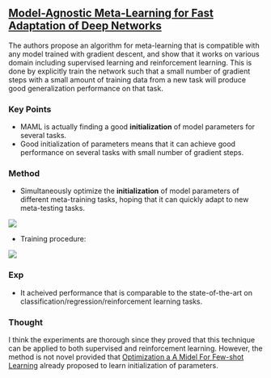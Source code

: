 ## [Model-Agnostic Meta-Learning for Fast Adaptation of Deep Networks](https://arxiv.org/abs/1703.03400)

The authors propose an algorithm for meta-learning that is compatible with any model trained with gradient descent, and show that it works on various domain including supervised learning and reinforcement learning. This is done by explicitly train the network such that a small number of gradient steps with a small amount of training data from a new task will produce good generalization performance on that task.

### Key Points

- MAML is actually finding a good **initialization** of model parameters for several tasks.
- Good initialization of parameters means that it can achieve good performance on several tasks with small number of gradient steps.

### Method
- Simultaneously optimize the **initialization** of model parameters of different meta-training tasks, hoping that it can quickly adapt to new meta-testing tasks.

![](https://cloud.githubusercontent.com/assets/7057863/25161911/46f2721e-24f1-11e7-9fba-8bc2f0782204.png)

- Training procedure:

![](https://cloud.githubusercontent.com/assets/7057863/25161749/8d00902a-24f0-11e7-93a8-6a9b74386f55.png)



### Exp

- It acheived performance that is comparable to the state-of-the-art on classification/regression/reinforcement learning tasks.

### Thought
I think the experiments are thorough since they proved that this technique can be applied to both supervised and reinforcement learning. However, the method is not novel provided that [Optimization a A Midel For Few-shot Learning](https://openreview.net/pdf?id=rJY0-Kcll) already proposed to learn initialization of parameters.
